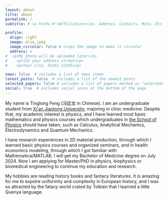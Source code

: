 ```yaml
---
layout: about
title: about
permalink: /
subtitle: # <a href='#'>Affiliations</a>. Address. Contacts. Moto. Etc.

profile:
  align: right
  image: elsa.jpeg
  image_circular: false # crops the image to make it circular
  address: >
#  <p>My photo will be uploaded later</p>
#    <p>123 your address street</p>
#    <p>Your City, State 12345</p>

news: false  # includes a list of news items
latest_posts: false  # includes a list of the newest posts
selected_papers: false # includes a list of papers marked as "selected={true}"
social: true  # includes social icons at the bottom of the page
---
```


My name is Tinglong Feng (冯廷龙 in Chinese). I am an undergraduate student from [Xi'an Jiaotong University](http://en.xjtu.edu.cn/), majoring in clinic medicine. Despite that, my academic interest is physics, and I have learned most basic mathematics and physics courses which undergraduates in [the School of Physics](https://phy.xjtu.edu.cn/English/Home.htm) should have taken, such as Calculus, Analytical Mechanics, Electrodynamics and Quantum Mechanics. 

I have research experiences in 2D material production, through which I learned basic physics courses and organized seminars, and in health economics modeling, through which I got familiar with Mathematica/MATLAB. I will get my Bachelor of Medicine degree on July 2024. Now I am applying for Master/PhD in physics, biophysics or biomedical engineering to continue my education and research. 

My hobbies are reading history books and fantacy literatures. It is amazing for me to expolre uniformity and complexity in European history, and I was so attracted by the fatacy world crated by Tolkien that I learned a little Quenya language.


